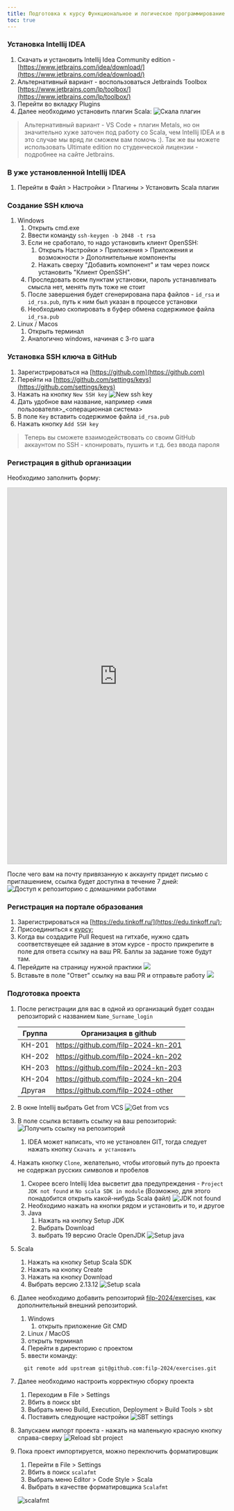 ```yaml
---
title: Подготовка к курсу Функциональное и логическое программирование
toc: true
---
```


### Установка Intellij IDEA

1. Скачать и установить Intellij Idea Community edition - [https://www.jetbrains.com/idea/download/](https://www.jetbrains.com/idea/download/)
  1. Альтернативный вариант - воспользоваться Jetbrainds Toolbox [https://www.jetbrains.com/lp/toolbox/](https://www.jetbrains.com/lp/toolbox/)
2. Перейти во вкладку Plugins
3. Далее необходимо установить плагин Scala:
   ![](/images/scala_plugin.png "Скала плагин")

> Альтернативный вариант - VS Code + плагин Metals, но он значительно хуже заточен под работу со Scala, чем Intellij IDEA и в это случае мы вряд ли сможем вам помочь :). Так же вы можете использовать Ultimate edition по студенческой лицензии - подробнее на сайте Jetbrains.

### В уже установленной Intellij IDEA

1. Перейти в Файл > Настройки > Плагины > Установить Scala плагин

### Создание SSH ключа

1. Windows
   1. Открыть cmd.exe
   2. Ввести команду `ssh-keygen -b 2048 -t rsa`
   3. Если не сработало, то надо установить клиент OpenSSH:
      1. Открыть Настройки > Приложения > Приложения и возможности > Дополнительные компоненты
      2. Нажать сверху "Добавить компонент" и там через поиск установить "Клиент OpenSSH".
   4. Проследовать всем пунктам установки, пароль устанавливать смысла нет, менять путь тоже не стоит
   5. После завершения будет сгенерирована пара файлов - `id_rsa` и `id_rsa.pub`, путь к ним был указан в процессе установки
   6. Необходимо скопировать в буфер обмена содержимое файла `id_rsa.pub`
2. Linux / Macos
   1. Открыть терминал
   2. Аналогично windows, начиная с 3-го шага

### Установка SSH ключа в GitHub

1. Зарегистрироваться на [https://github.com](https://github.com)
2. Перейти на [https://github.com/settings/keys](https://github.com/settings/keys)
3. Нажать на кнопку `New SSH key`
   ![New ssh key](/images/new_ssh_key.png "new ssh key")
1. Дать удобное вам название, например <имя пользователя>_<операционная система>
2. В поле `Key` вставить содержимое файла `id_rsa.pub`
3. Нажать кнопку `Add SSH key`

> Теперь вы сможете взаимодействовать со своим GitHub аккаунтом по SSH - клонировать, пушить и т.д. без ввода пароля

### Регистрация в github организации

Необходимо заполнить форму:

<script src="https://static.airtable.com/js/embed/embed_snippet_v1.js"></script><iframe class="airtable-embed airtable-dynamic-height" src="https://airtable.com/embed/appaoSGdXNfPCaPsS/shrwLxn3CZyaOolTX?backgroundColor=tealLight" frameborder="0" onmousewheel="" width="100%" height="865" style="background: transparent; border: 1px solid #ccc;"></iframe>


После чего вам на почту привязанную к аккаунту придет письмо с приглашением, ссылка будет доступна в течение 7 дней:
![](/images/invite_to_repo.png "Доступ к репозиторию с домашними работами")

### Регистрация на портале образования

1. Зарегистрироваться на [https://edu.tinkoff.ru/](https://edu.tinkoff.ru/);
2. Присоединиться к [курсу](https://edu.tinkoff.ru/all-activities/courses/9677d4fa-1fc7-48c2-acd1-2081936efe53);
3. Когда вы создадите Pull Request на гитхабе, нужно сдать соответствуещее ей задание в этом курсе - просто прикрепите в поле для ответа ссылку на ваш PR. Баллы за задание тоже будут там.
  1. Перейдите на страницу нужной практики
     ![](/images/task_page.jpeg)
  2. Вставьте в поле "Ответ" ссылку на ваш PR и отправьте работу
     ![](/images/pull_request_link.jpeg)


### Подготовка проекта


1. После регистрации для вас в одной из организаций будет создан репозиторий с названием 
   `Name_Surname_login`

   | Группа | Организация в github                |
   |--------|-------------------------------------|
   | КН-201 | https://github.com/filp-2024-kn-201 |
   | КН-202 | https://github.com/filp-2024-kn-202 |
   | КН-203 | https://github.com/filp-2024-kn-203 |
   | КН-204 | https://github.com/filp-2024-kn-204 |
   | Другая | https://github.com/filp-2024-other  |

2. В окне Intellij выбрать Get from VCS
   ![](/images/get_from_vcs.png "Get from vcs")

3. В поле ссылка вставить ссылку на ваш репозиторий:
   ![](/images/get_exercises_link.png "Получить ссылку на репозиторий")

   1. IDEA может написать, что не установлен GIT, тогда следует нажать кнопку `Скачать и установить`
4. Нажать кнопку `Clone`, желательно, чтобы итоговый путь до проекта не содержал русских символов и пробелов
   1. Скорее всего Intellij Idea высветит два предупреждения - `Project JDK not found` и `No scala SDK in module` (Возможно, для этого понадобится открыть какой-нибудь Scala файл)
    ![](images/jdk_not_found.png "JDK not found")
   2. Необходимо нажать на кнопки рядом и установить и то, и другое
   3. Java
      1. Нажать на кнопку Setup JDK
      2. Выбрать Download
      3. выбрать 19 версию Oracle OpenJDK
      ![](/images/setup_java.png "Setup java")

5. Scala
   1. Нажать на кнопку Setup Scala SDK
   2. Нажать на кнопку Create
   3. Нажать на кнопку Download
   4. Выбрать версию 2.13.12
      ![](/images/setup_scala.png "Setup scala")

6. Далее необходимо добавить репозиторий [filp-2024/exercises](https://github.com/filp-2024/exercises), как дополнительный внешний репозиторий.
   1. Windows
      1. открыть приложение Git CMD
   2. Linux / MacOS
     1. открыть терминал
   3. Перейти в директорию с проектом
   4. ввести команду:
     ```
       git remote add upstream git@github.com:filp-2024/exercises.git
     ```

7. Далее необходимо настроить корректную сборку проекта
   1. Переходим в File > Settings
   2. Вбить в поиск sbt
   3. Выбрать меню Build, Execution, Deployment > Build Tools > sbt
   4. Поставить следующие настройки
      ![](/images/sbt_settings.png "SBT settings")
8. Запускаем импорт проекта - нажать на маленькую красную кнопку справа-сверху
   ![](images/reload_sbt_project.png "Reload sbt project")
9. Пока проект импортируется, можно переключить форматировщик
   1.  Перейти в File > Settings
   2.  Вбить в поиск `scalafmt`
   3.  Выбрать меню Editor > Code Style > Scala
   4.  Выбрать в качестве форматировщика `Scalafmt`

   ![](images/scalafmt.png "scalafmt")
